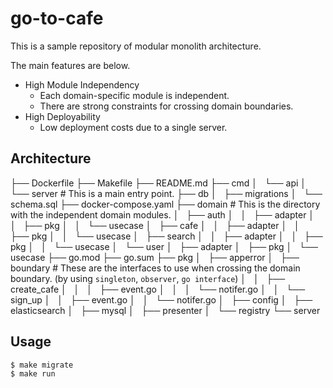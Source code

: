 # go-to-cafe

This is a sample repository of modular monolith architecture.


The main features are below.
- High Module Independency
    - Each domain-specific module is independent.
    - There are strong constraints for crossing domain boundaries.
- High Deployability
    - Low deployment costs due to a single server.

## Architecture
├── Dockerfile
├── Makefile
├── README.md
├── cmd
│   └── api
│       └── server # This is a main entry point.
├── db
│   ├── migrations
│   └── schema.sql
├── docker-compose.yaml
├── domain # This is the directory with the independent domain modules.
│   ├── auth
│   │   ├── adapter
│   │   ├── pkg
│   │   └── usecase
│   ├── cafe
│   │   ├── adapter
│   │   ├── pkg
│   │   └── usecase
│   ├── search
│   │   ├── adapter
│   │   ├── pkg
│   │   └── usecase
│   └── user
│       ├── adapter
│       ├── pkg
│       └── usecase
├── go.mod
├── go.sum
├── pkg
│   ├── apperror
│   ├── boundary # These are the interfaces to use when crossing the domain boundary. (by using `singleton`, `observer`, `go interface`)
│   │   ├── create_cafe
│   │   │   ├── event.go
│   │   │   └── notifer.go
│   │   └── sign_up
│   │       ├── event.go
│   │       └── notifer.go
│   ├── config
│   ├── elasticsearch
│   ├── mysql
│   ├── presenter
│   └── registry
└── server

## Usage

```
$ make migrate
$ make run
```
